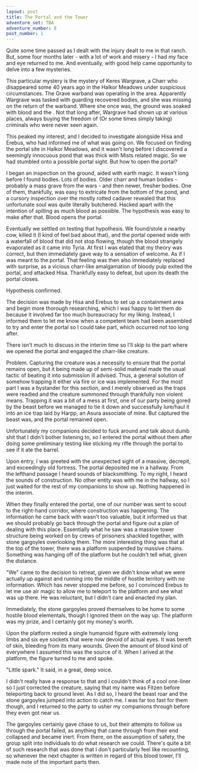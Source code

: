 ```yaml
---
layout: post
title: The Portal and the Tower
adventure_set: TBA
adventure_number: 8
post_number: 1
---
```


Quite some time passed as I dealt with the injury dealt to me in that ranch. But, some four months later - with a lot of work and misery - I had my face and eye returned to me. And eventually, with good help came opportunity to delve into a few mysteries.

This particular mystery is the mystery of Keres Wargrave, a Charr who disappeared some 40 years ago in the Halkor Meadows under suspicious circumstances. The Grave warband was operating in the area. Apparently  Wargrave was tasked with guarding recovered bodies, and she was missing on the return of the warband. Where she once was, the ground was soaked with blood and the . Not that long after, Wargrave had shown up at various places, always buying the freedom of (Or some times simply taking) criminals who were never seen again.

This peaked my interest, and I decided to investigate alongside Hisa and Erebus, who had informed me of what was going on. We focused on finding the portal site in Halkor Meadows, and it wasn't long before I discovered a seemingly innocuous pond that was thick with Mists related magic. So we had stumbled onto a possible portal sight. But how to open the portal?

I began an inspection on the ground, aided with earth magic. It wasn't long before I found bodies. Lots of bodies. Older charr and human bodies - probably a mass grave from the wars - and then newer, fresher bodies. One of them, thankfully, was easy to extricate from the bottom of the pond, and a cursory inspection over the mostly rotted cadaver revealed that this unfortunate soul was quite literally butchered. Hacked apart with the intention of spilling as much blood as possible. The hypothesis was easy to make after that. Blood opens the portal.

Eventually we settled on testing that hypothesis. We found/stole a nearby cow, killed it (I kind of feel bad about that), and the portal opened wide with a waterfall of blood that did not stop flowing, though the blood strangely evaporated as it came into Tyria. At first I was elated that my theory was correct, but then immediately gave way to a sensation of welcome. As if I was meant to the portal. That feeling was then also immediately replaced with surprise, as a vicious charr-like amalgamation of bloody pulp exited the portal, and attacked Hisa. Thankfully easy to defeat, but upon its death the portal closes.

Hypothesis confirmed.

The decision was made by Hisa and Erebus to set up a containment area and begin more thorough researching, which I was happy to let them do because it involved far too much bureaucracy for my liking. Instead, I informed them to let me know when a competent team had been assembled to try and enter the portal so I could take part, which occurred not too long after.

There isn't much to discuss in the interim time so I'll skip to the part where we opened the portal and engaged the charr-like creature.

Problem. Capturing the creature was a necessity to ensure that the portal remains open, but it being made up of semi-solid material made the usual tactic of beating it into submission ill advised. Thus, a general solution of somehow trapping it either via fire or ice was implemented. For the most part I was a bystander for this section, and I merely observed as the traps were readied and the creature summoned through thankfully non violent means. Trapping it was a bit of a mess at first, one of our party being gored by the beast before we managed to tie it down and successfully lure/haul it into an ice trap laid by Harpp, an Asura associate of mine. But captured the beast was, and the portal remained open.

Unfortunately my companions decided to fuck around and talk about dumb shit that I didn't bother listening to, so I entered the portal without them after doing some preliminary testing like sticking my rifle through the portal to see if it ate the barrel.

Upon entry, I was greeted with the unexpected sight of a massive, decrepit, and exceedingly old fortress. The portal deposited me in a hallway. From the lefthand passage I heard sounds of blacksmithing. To my right, I heard the sounds of construction. No other entity was with me in the hallway, so I just waited for the rest of my companions to show up. Nothing happened in the interim.

When they finally entered the portal, one of our number was sent to scout to the right-hand corridor, where construction was happening. The information he came back with wasn't too valuable, but it informed us that we should probably go back through the portal and figure out a plan of dealing with this place. Essentially what he saw was a massive tower structure being worked on by crews of prisoners shackled together, with stone gargoyles overlooking them. The more interesting thing was that at the top of the tower, there was a platform suspended by massive chains. Something was hanging off of the platform but he couldn't tell what, given the distance.

"We" came to the decision to retreat, given we didn't know what we were actually up against and running into the middle of hostile territory with no information. Which has never stopped me before, so I convinced Erebus to let me use air magic to allow me to teleport to the platform and see what was up there. He was reluctant, but I didn't care and enacted my plan.

Immediately, the stone gargoyles proved themselves to be home to some hostile blood elementals, though I ignored them on the way up. The platform was my prize, and I certainly got my money's worth.

Upon the platform rested a single humanoid figure with extremely long limbs and six eye sockets that were now devoid of actual eyes. It was bereft of skin, bleeding from its many wounds. Given the amount of blood kind of everywhere I assumed this was the source of it. When I arived at the platform, the figure turned to me and spoke.

"Little spark." It said, in a great, deep voice.

I didn't really have a response to that and I couldn't think of a cool one-liner so I just corrected the creature, saying that my name was Fitzen before teleporting back to ground level. As I did so, I heard the beast roar and the stone gargoyles jumped into action to catch me. I was far too fast for them though, and I returned to the party to usher my companions through before they even got near us.

The gargoyles certainly gave chase to us, but their attempts to follow us through the portal failed, as anything that came through from their end collapsed and became inert. From there, on the assumption of safety, the group split into individuals to do what research we could. There's quite a bit of such research that was done that I don't particularly feel like recounting, so whenever the next chapter is written in regard of this blood tower, I'll made note of the important parts then.
